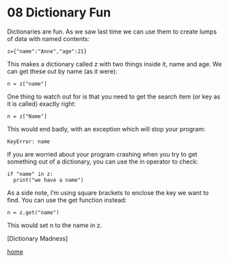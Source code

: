# 08 Dictionary Fun

Dictionaries are fun. As we saw last time we can use them to create lumps of data with named contents:
```
z={"name":"Anne","age":21}
```
This makes a dictionary called z with two things inside it, name and age. We can get these out by name (as it were):
```
n = z["name"]
```
One thing to watch out for is that you need to get the search item (or key as it is called) exactly right:
```
n = z["Name"]
```
This would end badly, with an exception which will stop your program:
```
KeyError: name
```
If you are worried about your program crashing when you try to get something out of a dictionary, you can use the in operator to check:
```
if "name" in z:
  print("we have a name")
```
As a side note, I’m using square brackets to enclose the key we want to find. You can use the get function instead:
```
n = z.get("name")
```
This would set n to the name in z.

[Dictionary Madness]

[home](/README.md)